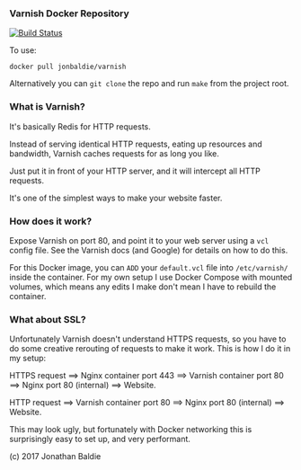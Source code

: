 ### Varnish Docker Repository

[![Build Status](https://travis-ci.org/jonbaldie/varnish.svg?branch=master)](https://travis-ci.org/jonbaldie/varnish)

To use:

`docker pull jonbaldie/varnish`

Alternatively you can `git clone` the repo and run `make` from the project root.

### What is Varnish?

It's basically Redis for HTTP requests.

Instead of serving identical HTTP requests, eating up resources and bandwidth, Varnish caches requests for as long you like.

Just put it in front of your HTTP server, and it will intercept all HTTP requests.

It's one of the simplest ways to make your website faster.

### How does it work?

Expose Varnish on port 80, and point it to your web server using a `vcl` config file. See the Varnish docs (and Google) for details on how to do this.

For this Docker image, you can `ADD` your `default.vcl` file into `/etc/varnish/` inside the container. For my own setup I use Docker Compose with mounted volumes, which means any edits I make don't mean I have to rebuild the container.

### What about SSL?

Unfortunately Varnish doesn't understand HTTPS requests, so you have to do some creative rerouting of requests to make it work. This is how I do it in my setup:

HTTPS request ==> Nginx container port 443 ==> Varnish container port 80 ==> Nginx port 80 (internal) ==> Website.

HTTP request ==> Varnish container port 80 ==> Nginx port 80 (internal) ==> Website.

This may look ugly, but fortunately with Docker networking this is surprisingly easy to set up, and very performant.

(c) 2017 Jonathan Baldie
